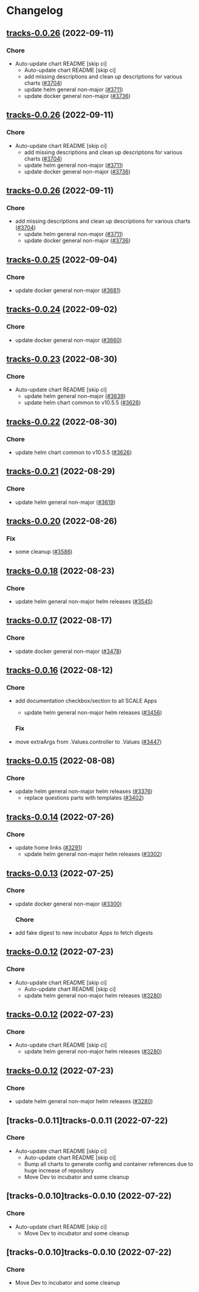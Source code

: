 # Changelog



## [tracks-0.0.26](https://github.com/truecharts/charts/compare/tracks-0.0.25...tracks-0.0.26) (2022-09-11)

### Chore

- Auto-update chart README [skip ci]
  - Auto-update chart README [skip ci]
  - add missing descriptions and clean up descriptions for various charts ([#3704](https://github.com/truecharts/charts/issues/3704))
  - update helm general non-major ([#3711](https://github.com/truecharts/charts/issues/3711))
  - update docker general non-major ([#3736](https://github.com/truecharts/charts/issues/3736))




## [tracks-0.0.26](https://github.com/truecharts/charts/compare/tracks-0.0.25...tracks-0.0.26) (2022-09-11)

### Chore

- Auto-update chart README [skip ci]
  - add missing descriptions and clean up descriptions for various charts ([#3704](https://github.com/truecharts/charts/issues/3704))
  - update helm general non-major ([#3711](https://github.com/truecharts/charts/issues/3711))
  - update docker general non-major ([#3736](https://github.com/truecharts/charts/issues/3736))




## [tracks-0.0.26](https://github.com/truecharts/charts/compare/tracks-0.0.25...tracks-0.0.26) (2022-09-11)

### Chore

- add missing descriptions and clean up descriptions for various charts ([#3704](https://github.com/truecharts/charts/issues/3704))
  - update helm general non-major ([#3711](https://github.com/truecharts/charts/issues/3711))
  - update docker general non-major ([#3736](https://github.com/truecharts/charts/issues/3736))




## [tracks-0.0.25](https://github.com/truecharts/charts/compare/tracks-0.0.24...tracks-0.0.25) (2022-09-04)

### Chore

- update docker general non-major ([#3681](https://github.com/truecharts/charts/issues/3681))




## [tracks-0.0.24](https://github.com/truecharts/charts/compare/tracks-0.0.23...tracks-0.0.24) (2022-09-02)

### Chore

- update docker general non-major ([#3660](https://github.com/truecharts/charts/issues/3660))




## [tracks-0.0.23](https://github.com/truecharts/charts/compare/tracks-0.0.21...tracks-0.0.23) (2022-08-30)

### Chore

- Auto-update chart README [skip ci]
  - update helm general non-major ([#3639](https://github.com/truecharts/charts/issues/3639))
  - update helm chart common to v10.5.5 ([#3626](https://github.com/truecharts/charts/issues/3626))




## [tracks-0.0.22](https://github.com/truecharts/charts/compare/tracks-0.0.21...tracks-0.0.22) (2022-08-30)

### Chore

- update helm chart common to v10.5.5 ([#3626](https://github.com/truecharts/charts/issues/3626))




## [tracks-0.0.21](https://github.com/truecharts/charts/compare/tracks-0.0.20...tracks-0.0.21) (2022-08-29)

### Chore

- update helm general non-major ([#3619](https://github.com/truecharts/charts/issues/3619))




## [tracks-0.0.20](https://github.com/truecharts/charts/compare/tracks-0.0.18...tracks-0.0.20) (2022-08-26)

### Fix

- some cleanup ([#3586](https://github.com/truecharts/charts/issues/3586))




## [tracks-0.0.18](https://github.com/truecharts/charts/compare/tracks-0.0.17...tracks-0.0.18) (2022-08-23)

### Chore

- update helm general non-major helm releases ([#3545](https://github.com/truecharts/charts/issues/3545))




## [tracks-0.0.17](https://github.com/truecharts/charts/compare/tracks-0.0.16...tracks-0.0.17) (2022-08-17)

### Chore

- update docker general non-major ([#3478](https://github.com/truecharts/charts/issues/3478))




## [tracks-0.0.16](https://github.com/truecharts/charts/compare/tracks-0.0.15...tracks-0.0.16) (2022-08-12)

### Chore

- add documentation checkbox/section to all SCALE Apps
  - update helm general non-major helm releases ([#3456](https://github.com/truecharts/charts/issues/3456))

  ### Fix

- move extraArgs from .Values.controller to .Values ([#3447](https://github.com/truecharts/charts/issues/3447))




## [tracks-0.0.15](https://github.com/truecharts/charts/compare/tracks-0.0.14...tracks-0.0.15) (2022-08-08)

### Chore

- update helm general non-major helm releases ([#3376](https://github.com/truecharts/charts/issues/3376))
  - replace questions parts with templates ([#3402](https://github.com/truecharts/charts/issues/3402))




## [tracks-0.0.14](https://github.com/truecharts/apps/compare/tracks-0.0.13...tracks-0.0.14) (2022-07-26)

### Chore

- update home links ([#3291](https://github.com/truecharts/apps/issues/3291))
  - update helm general non-major helm releases ([#3302](https://github.com/truecharts/apps/issues/3302))




## [tracks-0.0.13](https://github.com/truecharts/apps/compare/tracks-0.0.12...tracks-0.0.13) (2022-07-25)

### Chore

- update docker general non-major ([#3300](https://github.com/truecharts/apps/issues/3300))

  ### Chore

- add fake digest to new incubator Apps to fetch digests




## [tracks-0.0.12](https://github.com/truecharts/apps/compare/tracks-0.0.11...tracks-0.0.12) (2022-07-23)

### Chore

- Auto-update chart README [skip ci]
  - Auto-update chart README [skip ci]
  - update helm general non-major helm releases ([#3280](https://github.com/truecharts/apps/issues/3280))




## [tracks-0.0.12](https://github.com/truecharts/apps/compare/tracks-0.0.11...tracks-0.0.12) (2022-07-23)

### Chore

- Auto-update chart README [skip ci]
  - update helm general non-major helm releases ([#3280](https://github.com/truecharts/apps/issues/3280))




## [tracks-0.0.12](https://github.com/truecharts/apps/compare/tracks-0.0.11...tracks-0.0.12) (2022-07-23)

### Chore

- update helm general non-major helm releases ([#3280](https://github.com/truecharts/apps/issues/3280))




## [tracks-0.0.11]tracks-0.0.11 (2022-07-22)

### Chore

- Auto-update chart README [skip ci]
  - Auto-update chart README [skip ci]
  - Bump all charts to generate config and container references due to huge increase of repository
  - Move Dev to incubator and some cleanup




## [tracks-0.0.10]tracks-0.0.10 (2022-07-22)

### Chore

- Auto-update chart README [skip ci]
  - Move Dev to incubator and some cleanup




## [tracks-0.0.10]tracks-0.0.10 (2022-07-22)

### Chore

- Move Dev to incubator and some cleanup
